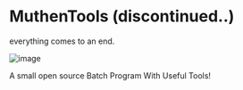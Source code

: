 # MuthenTools (discontinued..)
everything comes to an end.

![image](https://github.com/MuthenTools/MuthenToolsv2/assets/152772160/aec39fbe-6daa-4743-9375-48d46a4cae48)


A small open source Batch Program With Useful Tools!
